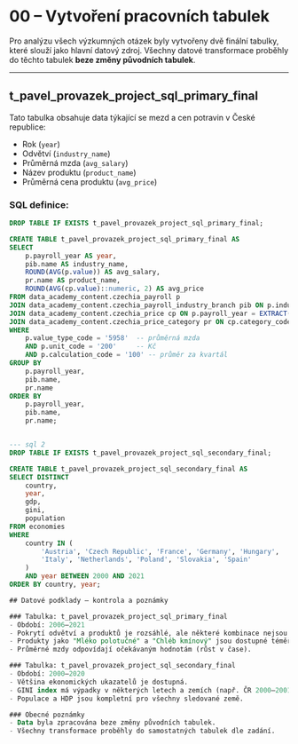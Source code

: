 # 00 – Vytvoření pracovních tabulek

Pro analýzu všech výzkumných otázek byly vytvořeny dvě finální tabulky, které slouží jako hlavní datový zdroj. Všechny datové transformace proběhly do těchto tabulek **beze změny původních tabulek**.

---

## t_pavel_provazek_project_sql_primary_final

Tato tabulka obsahuje data týkající se mezd a cen potravin v České republice:

- Rok (`year`)
- Odvětví (`industry_name`)
- Průměrná mzda (`avg_salary`)
- Název produktu (`product_name`)
- Průměrná cena produktu (`avg_price`)

### SQL definice:

```sql 1
DROP TABLE IF EXISTS t_pavel_provazek_project_sql_primary_final;

CREATE TABLE t_pavel_provazek_project_sql_primary_final AS
SELECT
    p.payroll_year AS year,
    pib.name AS industry_name,
    ROUND(AVG(p.value)) AS avg_salary,
    pr.name AS product_name,
    ROUND(AVG(cp.value)::numeric, 2) AS avg_price
FROM data_academy_content.czechia_payroll p
JOIN data_academy_content.czechia_payroll_industry_branch pib ON p.industry_branch_code = pib.code
JOIN data_academy_content.czechia_price cp ON p.payroll_year = EXTRACT(YEAR FROM cp.date_from)
JOIN data_academy_content.czechia_price_category pr ON cp.category_code = pr.code
WHERE
    p.value_type_code = '5958'  -- průměrná mzda
    AND p.unit_code = '200'     -- Kč
    AND p.calculation_code = '100' -- průměr za kvartál
GROUP BY
    p.payroll_year,
    pib.name,
    pr.name
ORDER BY
    p.payroll_year,
    pib.name,
    pr.name;


--- sql 2
DROP TABLE IF EXISTS t_pavel_provazek_project_sql_secondary_final;

CREATE TABLE t_pavel_provazek_project_sql_secondary_final AS
SELECT DISTINCT
    country,
    year,
    gdp,
    gini,
    population
FROM economies
WHERE
    country IN (
        'Austria', 'Czech Republic', 'France', 'Germany', 'Hungary',
        'Italy', 'Netherlands', 'Poland', 'Slovakia', 'Spain'
    )
    AND year BETWEEN 2000 AND 2021
ORDER BY country, year;

## Datové podklady – kontrola a poznámky

### Tabulka: t_pavel_provazek_project_sql_primary_final
- Období: 2006–2021
- Pokrytí odvětví a produktů je rozsáhlé, ale některé kombinace nejsou ve všech letech dostupné.
- Produkty jako "Mléko polotučné" a "Chléb kmínový" jsou dostupné téměř ve všech sledovaných letech.
- Průměrné mzdy odpovídají očekávaným hodnotám (růst v čase).

### Tabulka: t_pavel_provazek_project_sql_secondary_final
- Období: 2000–2020
- Většina ekonomických ukazatelů je dostupná.
- GINI index má výpadky v některých letech a zemích (např. ČR 2000–2001).
- Populace a HDP jsou kompletní pro všechny sledované země.

### Obecné poznámky
- Data byla zpracována beze změny původních tabulek.
- Všechny transformace proběhly do samostatných tabulek dle zadání.
